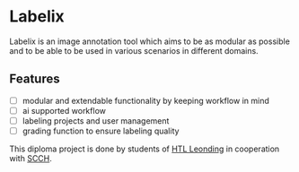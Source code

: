 # Labelix

Labelix is an image annotation tool which aims to be as modular as possible and to be able to be used in various scenarios in different domains.

## Features

- [ ] modular and extendable functionality by keeping workflow in mind
- [ ] ai supported workflow
- [ ] labeling projects and user management
- [ ] grading function to ensure labeling quality

This diploma project is done by students of [HTL Leonding](https://htl-leonding.ac.at) in cooperation with [SCCH](https://scch.at/).
